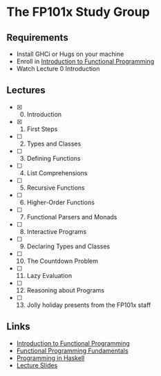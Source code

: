 # The FP101x Study Group

## Requirements

 - Install GHCi or Hugs on your machine
 - Enroll in [Introduction to Functional Programming](https://learning.edx.org/course/course-v1:DelftX+FP101x+3T2015/home)
 - Watch Lecture 0 Introduction

## Lectures

 - [x]  0. Introduction
 - [x]  1. First Steps
 - [ ]  2. Types and Classes
 - [ ]  3. Defining Functions
 - [ ]  4. List Comprehensions
 - [ ]  5. Recursive Functions
 - [ ]  6. Higher-Order Functions
 - [ ]  7. Functional Parsers and Monads
 - [ ]  8. Interactive Programs
 - [ ]  9. Declaring Types and Classes
 - [ ] 10. The Countdown Problem
 - [ ] 11. Lazy Evaluation
 - [ ] 12. Reasoning about Programs
 - [ ] 13. Jolly holiday presents from the FP101x staff

## Links

 - [Introduction to Functional Programming](https://learning.edx.org/course/course-v1:DelftX+FP101x+3T2015/home)
 - [Functional Programming Fundamentals](https://channel9.msdn.com/Series/C9-Lectures-Erik-Meijer-Functional-Programming-Fundamentals/Lecture-Series-Erik-Meijer-Functional-Programming-Fundamentals-Chapter-1)
 - [Programming in Haskell](https://www.cs.nott.ac.uk/~pszgmh/pih.html)
 - [Lecture Slides](http://www.cs.nott.ac.uk/~pszgmh/Slides.zip)
